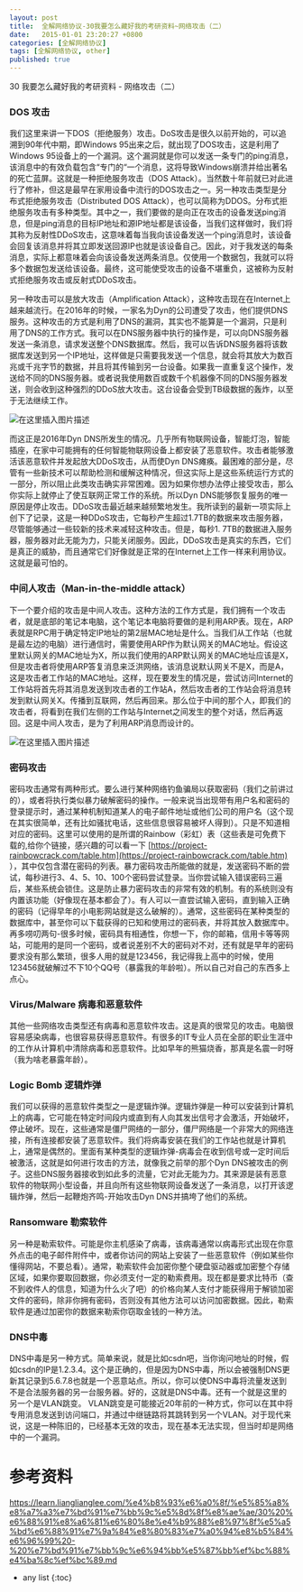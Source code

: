 ```yaml
---
layout: post
title:  全解网络协议-30我要怎么藏好我的考研资料~网络攻击（二）
date:   2015-01-01 23:20:27 +0800
categories: [全解网络协议]
tags: [全解网络协议, other]
published: true
---
```




30 我要怎么藏好我的考研资料 - 网络攻击（二）
### DOS 攻击

我们这里来讲一下DOS（拒绝服务）攻击。DoS攻击是很久以前开始的，可以追溯到90年代中期，即Windows 95出来之后，就出现了DOS攻击，这是利用了Windows 95设备上的一个漏洞。这个漏洞就是你可以发送一条专门的ping消息，该消息中的有效负载包含“专门的“一个消息，这将导致Windows崩溃并给出著名的死亡蓝屏。这就是一种拒绝服务攻击（DOS Attack）。当然数十年前就已对此进行了修补，但这是最早在家用设备中流行的DOS攻击之一。另一种攻击类型是分布式拒绝服务攻击（Distributed DOS Attack），也可以简称为DDOS。分布式拒绝服务攻击有多种类型。其中之一，我们要做的是向正在攻击的设备发送ping消息，但是ping消息的目标IP地址和源IP地址都是该设备，当我们这样做时，我们将其称为反射性DDoS攻击，这意味着每当我向该设备发送一个ping消息时，该设备会回复该消息并将其立即发送回源IP也就是该设备自己。因此，对于我发送的每条消息，实际上都意味着会向该设备发送两条消息。仅使用一个数据包，我就可以将多个数据包发送给该设备。最终，这可能使受攻击的设备不堪重负，这被称为反射式拒绝服务攻击或反射式DDoS攻击。

另一种攻击可以是放大攻击（Amplification Attack），这种攻击现在在Internet上越来越流行。在2016年的时候，一家名为Dyn的公司遭受了攻击，他们提供DNS服务。这种攻击的方式是利用了DNS的漏洞，其实也不能算是一个漏洞，只是利用了DNS的工作方式。我可以在DNS服务器中执行的操作是，可以向DNS服务器发送一条消息，请求发送整个DNS数据库。然后，我可以告诉DNS服务器将该数据库发送到另一个IP地址，这样做是只需要我发送一个信息，就会将其放大为数百兆或千兆字节的数据，并且将其传输到另一台设备。如果我一直重复这个操作，发送给不同的DNS服务器。或者说我使用数百或数千个机器像不同的DNS服务器发送，则会收到这种强烈的DDoS放大攻击。这台设备会受到TB级数据的轰炸，以至于无法继续工作。

![在这里插入图片描述](https://learn.lianglianglee.com/%e4%b8%93%e6%a0%8f/%e5%85%a8%e8%a7%a3%e7%bd%91%e7%bb%9c%e5%8d%8f%e8%ae%ae/assets/20210219170211438.png)

而这正是2016年Dyn DNS所发生的情况。几乎所有物联网设备，智能灯泡，智能插座，在家中可能拥有的任何智能物联网设备上都安装了恶意软件。攻击者能够激活该恶意软件并发起放大DDoS攻击，从而使Dyn DNS瘫痪。最困难的部分是，尽管有一些新技术可以帮助检测和缓解这种情况，但这实际上是这些系统运行方式的一部分，所以阻止此类攻击确实非常困难。因为如果你想办法停止接受攻击，那么你实际上就停止了使互联网正常工作的系统。所以Dyn DNS能够恢复服务的唯一原因是停止攻击。DDoS攻击最近越来越频繁地发生。我所读到的最新一项实际上创下了记录，这是一种DDoS攻击，它每秒产生超过1.7TB的数据来攻击服务器，尽管能够通过一些较新的技术来减轻这种攻击。但是，每秒1. 7TB的数据进入服务器，服务器对此无能为力，只能关闭服务。因此，DDoS攻击是真实的东西，它们是真正的威胁，而且通常它们好像就是正常的在Internet上工作一样来利用协议。这就是最可怕的。

### 中间人攻击（Man-in-the-middle attack）

下一个要介绍的攻击是中间人攻击。这种方法的工作方式是，我们拥有一个攻击者，就是底部的笔记本电脑，这个笔记本电脑将要做的是利用ARP表。现在，ARP表就是RPC用于确定特定IP地址的第2层MAC地址是什么。当我们从工作站（也就是最左边的电脑）进行通信时，需要使用ARP作为默认网关的MAC地址。假设这里默认网关的MAC地址为X，所以我们使用的ARP默认网关的MAC地址应该是X，但是攻击者将使用ARP答复消息来泛洪网络，该消息说默认网关不是X，而是A，这是攻击者工作站的MAC地址。这样，现在要发生的情况是，尝试访问Internet的工作站将首先将其消息发送到攻击者的工作站A，然后攻击者的工作站会将消息转发到默认网关X。传播到互联网，然后再回来。那么位于中间的那个人，即我们的攻击者，将看到在我们左侧的工作站与Internet之间发生的整个对话，然后再返回。这是中间人攻击，是为了利用ARP消息而设计的。

![在这里插入图片描述](https://learn.lianglianglee.com/%e4%b8%93%e6%a0%8f/%e5%85%a8%e8%a7%a3%e7%bd%91%e7%bb%9c%e5%8d%8f%e8%ae%ae/assets/20210219170225383.png)

### 密码攻击

密码攻击通常有两种形式。要么进行某种网络钓鱼骗局以获取密码（我们之前讲过的），或者将执行类似暴力破解密码的操作。一般来说当出现带有用户名和密码的登录提示时，通过某种机制知道某人的电子邮件地址或他们公司的用户名（这个现在其实很简单，还有比如骚扰电话，这些信息很容易被坏人得到）。只是不知道相对应的密码。这里可以使用的是所谓的Rainbow（彩虹）表（这些表是可免费下载的,给你个链接，感兴趣的可以看一下 [https://project-rainbowcrack.com/table.htm](https://project-rainbowcrack.com/table.htm) ），其中仅包含潜在密码的列表。暴力密码攻击所能做的就是，发送密码不断的尝试，每秒进行3、4、5、10、100个密码尝试登录。当你尝试输入错误密码三遍后，某些系统会锁住。这是防止暴力密码攻击的非常有效的机制。有的系统则没有内置该功能（好像现在基本都会了）。有人可以一直尝试输入密码，直到输入正确的密码（记得早年的小电影网站就是这么破解的）。通常，这些密码在某种类型的数据库中，甚至你可以下载获得的已知和使用过的密码表，并将其放入数据库中。再多唠叨两句-很多时候，密码具有相通性，你想一下，你的邮箱，信用卡等等网站，可能用的是同一个密码，或者说差别不大的密码对不对，还有就是早年的密码要求没有那么繁琐，很多人用的就是123456，我记得我上高中的时候，使用123456就破解过不下10个QQ号（暴露我的年龄啦）。所以自己对自己的东西多上点心。

### Virus/Malware 病毒和恶意软件

其他一些网络攻击类型还有病毒和恶意软件攻击。这是真的很常见的攻击。电脑很容易感染病毒，也很容易获得恶意软件。有很多的IT专业人员在全部的职业生涯中的工作从计算机中清除病毒和恶意软件。比如早年的熊猫烧香，那真是名震一时呀（我为啥老暴露年龄）。

### Logic Bomb 逻辑炸弹

我们可以获得的恶意软件类型之一是逻辑炸弹。逻辑炸弹是一种可以安装到计算机上的病毒，它可能在特定时间段内或直到有人向其发出信号才会激活，开始破坏，停止破坏。现在，这些通常是僵尸网络的一部分，僵尸网络是一个非常大的网络连接，所有连接都安装了恶意软件。我们将病毒安装在我们的工作站也就是计算机上，通常是偶然的。里面有某种类型的逻辑炸弹-病毒会在收到信号或一定时间后被激活，这就是如何进行攻击的方法，就像我之前举的那个Dyn DNS被攻击的例子。这些DNS服务器接收到如此多的流量，它对此无能为力。其来源是装有恶意软件的物联网小型设备，并且向所有这些物联网设备发送了一条消息，以打开该逻辑炸弹，然后一起鞭炮齐鸣-开始攻击Dyn DNS并搞垮了他们的系统。

### Ransomware 勒索软件

另一种是勒索软件。可能是你主机感染了病毒，该病毒通常以病毒形式出现在你意外点击的电子邮件附件中，或者你访问的网站上安装了一些恶意软件（例如某些你懂得网站，不要总看）。通常，勒索软件会加密你整个硬盘驱动器或加密整个存储区域，如果你要取回数据，你必须支付一定的勒索费用。现在都是要求比特币（查不到收件人的信息，知道为什么火了吧）的价格向某人支付才能获得用于解锁加密文件的密码，除非你拥有密码，否则没有其他方法可以访问加密数据。因此，勒索软件是通过加密你的数据来勒索你窃取金钱的一种方法。

### DNS中毒

DNS中毒是另一种方式。简单来说，就是比如csdn吧，当你询问地址的时候，假如csdn的IP是1.2.3.4。这个是正确的，但是因为DNS中毒，所以会被强制DNS更新其记录到5.6.7.8也就是一个恶意站点。所以，你可以使DNS中毒将流量发送到不是合法服务器的另一台服务器。好的，这就是DNS中毒。还有一个就是这里的另一个是VLAN跳变。 VLAN跳变是可能接近20年前的一种方式，你可以在其中将专用消息发送到访问端口，并通过中继链路将其跳转到另一个VLAN。对于现代来说，这是一种陈旧的，已经基本无效的攻击，现在基本无法实现，但当时却是网络中的一个漏洞。




# 参考资料

https://learn.lianglianglee.com/%e4%b8%93%e6%a0%8f/%e5%85%a8%e8%a7%a3%e7%bd%91%e7%bb%9c%e5%8d%8f%e8%ae%ae/30%20%e6%88%91%e8%a6%81%e6%80%8e%e4%b9%88%e8%97%8f%e5%a5%bd%e6%88%91%e7%9a%84%e8%80%83%e7%a0%94%e8%b5%84%e6%96%99%20-%20%e7%bd%91%e7%bb%9c%e6%94%bb%e5%87%bb%ef%bc%88%e4%ba%8c%ef%bc%89.md

* any list
{:toc}

